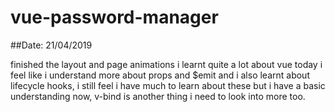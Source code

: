 # vue-password-manager

##Date: 21/04/2019

finished the layout and page animations i learnt quite a lot about vue today i feel like i understand more about props and $emit and i also learnt about lifecycle hooks, i still feel i have much to learn about these but i have a basic understanding now, v-bind is another thing i need to look into more too.


